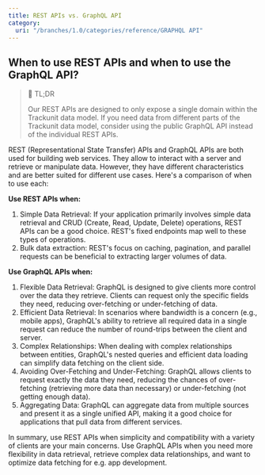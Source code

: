 ```yaml
---
title: REST APIs vs. GraphQL API
category:
  uri: "/branches/1.0/categories/reference/GRAPHQL API"
---
```


## When to use REST APIs and when to use the GraphQL API?

> 📘 TL;DR
>
> Our REST APIs are designed to only expose a single domain within the Trackunit data model. If you need data from different parts of the Trackunit data model, consider using the public GraphQL API instead of the individual REST APIs.

REST (Representational State Transfer) APIs and GraphQL APIs are both used for building web services. They allow to interact with a server and retrieve or manipulate data. However, they have different characteristics and are better suited for different use cases.
Here's a comparison of when to use each:

**Use REST APIs when:**

1. Simple Data Retrieval: If your application primarily involves simple data retrieval and CRUD (Create, Read, Update, Delete) operations, REST APIs can be a good choice. REST's fixed endpoints map well to these types of operations.
2. Bulk data extraction: REST's focus on caching, pagination, and parallel requests can be beneficial to extracting larger volumes of data.

**Use GraphQL APIs when:**

1. Flexible Data Retrieval: GraphQL is designed to give clients more control over the data they retrieve. Clients can request only the specific fields they need, reducing over-fetching or under-fetching of data.
2. Efficient Data Retrieval: In scenarios where bandwidth is a concern (e.g., mobile apps), GraphQL's ability to retrieve all required data in a single request can reduce the number of round-trips between the client and server.
3. Complex Relationships: When dealing with complex relationships between entities, GraphQL's nested queries and efficient data loading can simplify data fetching on the client side.
4. Avoiding Over-Fetching and Under-Fetching: GraphQL allows clients to request exactly the data they need, reducing the chances of over-fetching (retrieving more data than necessary) or under-fetching (not getting enough data).
5. Aggregating Data: GraphQL can aggregate data from multiple sources and present it as a single unified API, making it a good choice for applications that pull data from different services.

In summary, use REST APIs when simplicity and compatibility with a variety of clients are your main concerns. Use GraphQL APIs when you need more flexibility in data retrieval, retrieve complex data relationships, and want to optimize data fetching for e.g. app development.
